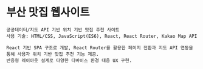 # 부산 맛집 웹사이트

    공공데이터/지도 API 기반 위치 기반 맛집 추천 사이트
    사용 기술: HTML/CSS, JavaScript(ES6), React, React Router, Kakao Map API

    React 기반 SPA 구조로 개발, React Router를 활용한 페이지 전환과 지도 API 연동을 통해 사용자 위치 기반 맛집 추천 기능 제공.
    반응형 레이아웃 설계로 다양한 디바이스 환경 대응 UX 구현.
